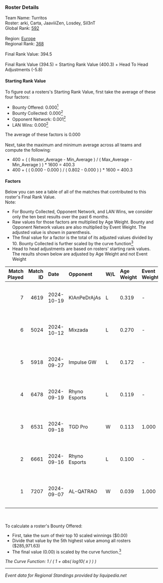### Roster Details<br />
Team Name: Turritos<br />
Roster: arki, Carta, JaaviiiZen, Losdey, Sil3nT<br />
Global Rank: [592](../../standings_global_2025_02_28.md)<br />
<br />
Region: [Europe]( ../../standings_europe_2025_02_28.md)<br />
Regional Rank: [368]( ../../standings_europe_2025_02_28.md)<br />
<br />
Final Rank Value:  394.5<br />
<br />
Final Rank Value (394.5) = Starting Rank Value (400.3) + Head To Head Adjustments (-5.8)<br />

#### Starting Rank Value<br />
To figure out a rosters's Starting Rank Value, first take the average of these four factors:<br />
- Bounty Offered: 0.000[<sup>1</sup>](#table2)
- Bounty Collected: 0.000[<sup>2</sup>](#table1)
- Opponent Network: 0.001[<sup>2</sup>](#table1)
- LAN Wins: 0.000[<sup>2</sup>](#table1)

The average of these factors is 0.000<br />
<br />
Next, take the maximum and minimum average across all teams and compute the following:<br />
- 400 + ( ( Roster_Average - Min_Average ) / ( Max_Average - Min_Average ) ) * 1600 = 400.3
- 400 + ( ( 0.000 - 0.000 ) / ( 0.802 - 0.000 ) ) * 1600 = 400.3


#### Factors<br />
Below you can see a table of all of the matches that contributed to this roster's Final Rank Value.<br />
Note:<br />

- For Bounty Collected, Opponent Network, and LAN Wins, we consider only the ten best results over the past 6 months.
- Raw values for those factors are multiplied by Age Weight. Bounty and Opponent Network values are also multiplied by Event Weight. The adjusted value is shown in parenthesis.
- The final value for a factor is the total of its adjusted values divided by 10. Bounty Collected is further scaled by the curve function[<sup>3</sup>](#curveFunction)
- Head to head adjustments are based on rosters' starting rank values. The results shown below are adjusted by Age Weight and not Event Weight
<span id="table1"></span><br />


| Match Played | Match ID | Date       | Opponent      | W/L | Age Weight | Event Weight | Bounty Collected | Opponent Network | LAN Wins  | H2H Adj. | Roster                                     |
| -: | -: | :- | :- | :- | :- | :- | :- | :- | :- | -: | :- |
|            7 |     4619 | 2024-10-19 | KlAnPeDrAjAs  | L   | 0.319      | -            | -                | -                | -         |    -5.00 | arki, Carta, JaaviiiZen, Losdey, Sil3nT    |
|            6 |     5024 | 2024-10-12 | Mixzada       | L   | 0.270      | -            | -                | -                | -         |    -1.90 | arki, Carta, JaaviiiZen, Losdey, Sil3nT    |
|            5 |     5918 | 2024-09-27 | Impulse GW    | L   | 0.172      | -            | -                | -                | -         |    -0.62 | Carta, DeathZz, JaaviiiZen, Losdey, Sil3nT |
|            4 |     6478 | 2024-09-19 | Rhyno Esports | L   | 0.119      | -            | -                | -                | -         |    -0.53 | Carta, JaaviiiZen, Losdey, Nanitos, Sil3nT |
|            3 |     6531 | 2024-09-18 | TGD Pro       | W   | 0.113      | 1.000        | 0.000 (0.000)    | 0.051 (0.006)    | 0 (0.000) |     1.77 | Carta, JaaviiiZen, Losdey, Nanitos, Sil3nT |
|            2 |     6661 | 2024-09-16 | Rhyno Esports | L   | 0.100      | -            | -                | -                | -         |    -0.14 | Carta, JaaviiiZen, Losdey, Nanitos, Sil3nT |
|            1 |     7207 | 2024-09-07 | AL-QATRAO     | W   | 0.039      | 1.000        | 0.000 (0.000)    | 0.000 (0.000)    | 0 (0.000) |     0.61 | Carta, JaaviiiZen, Losdey, Nanitos, Sil3nT |

<br />
<span id="table2"></span><br />
To calculate a roster's Bounty Offered:<br />

- First, take the sum of their top 10 scaled winnings ($0.00)
- Divide that value by the 5th highest value among all rosters ($285,971.63)
- The final value (0.00) is scaled by the curve function.[<sup>3</sup>](#curveFunction)

<span id="curveFunction"></span>_The Curve Function: 1 / ( 1 + abs( log10( x ) ) )_<br />

---
_Event data for Regional Standings provided by liquipedia.net_<br />
